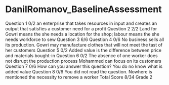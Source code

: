 # DanilRomanov_BaselineAssessment
Question 1 0/2
an enterprise that takes resources in input and creates an output that satisfies a customer need for a profit
Question 2 2/2
Land for Gowri means the she needs a location for the shop; labour means the she needs workforce to sew
Question 3 6/6
Question 4 0/6
No business sells all its production. Gowri may manufacture clothes that will not meet the tast of her customers
Question 5 0/2
Added value is the difference between price and materials bought-in
Question 6 0/2
The absence of one worker does not disrupt the production process Mohammed can focus on its customers
Question 7 0/6
How can you answer this question? You do no know what is added value
Question 8 0/6
You did not read the question. Nowhere is mentioned the necessity to remove a worker
Total Score 8/34 Grade 2


